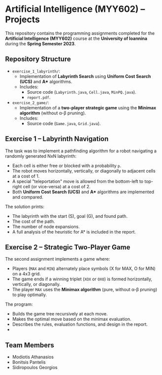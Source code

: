 # Artificial Intelligence (MYY602) – Projects

This repository contains the programming assignments completed for the **Artificial Intelligence (MYY602)** course at the **University of Ioannina** during the **Spring Semester 2023**.

## Repository Structure
- `exercise_1_labyrinth/`: 
  - Implementation of **Labyrinth Search** using **Uniform Cost Search (UCS)** and **A\*** algorithms.
  - Includes:
    - Source code (`Labyrinth.java`, `Cell.java`, `MinPQ.java`).
    - `report.pdf`.
- `exercise_2_game/`:
  - Implementation of a **two-player strategic game** using the **Minimax algorithm** (without α-β pruning).
  - Includes:
    - Source code (`Game.java`, `Grid.java`).

## Exercise 1 – Labyrinth Navigation
The task was to implement a pathfinding algorithm for a robot navigating a randomly generated NxN labyrinth:
- Each cell is either free or blocked with a probability `p`.
- The robot moves horizontally, vertically, or diagonally to adjacent cells at a cost of 1.
- A special "teleportation" move is allowed from the bottom-left to top-right cell (or vice-versa) at a cost of 2.
- Both **Uniform Cost Search (UCS)** and **A\*** algorithms are implemented and compared.

The solution prints:
- The labyrinth with the start (S), goal (G), and found path.
- The cost of the path.
- The number of node expansions.
- A full analysis of the heuristic for A\* is included in the report.

## Exercise 2 – Strategic Two-Player Game
The second assignment implements a game where:
- Players (`MAX` and `MIN`) alternately place symbols (X for MAX, O for MIN) on a 4x3 grid.
- The game ends if a winning triplet (`XOX` or `OXO`) is formed horizontally, vertically, or diagonally.
- The player `MAX` uses the **Minimax algorithm** (pure, without α-β pruning) to play optimally.

The program:
- Builds the game tree recursively at each move.
- Makes the optimal move based on the minimax evaluation.
- Describes the rules, evaluation functions, and design in the report.
- 
## Team Members
- Modiotis Athanasios
- Bonitsis Pantelis
- Sidiropoulos Georgios


